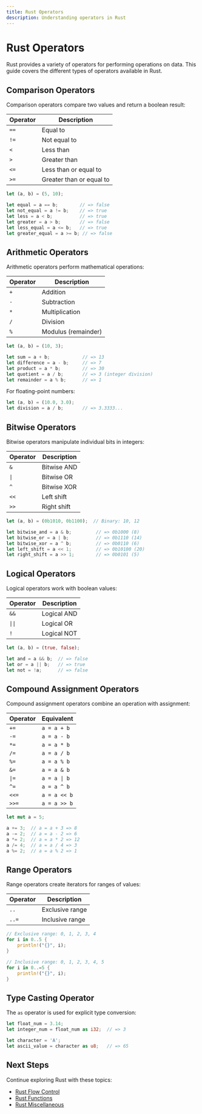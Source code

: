 ```yaml
---
title: Rust Operators
description: Understanding operators in Rust
---
```


# Rust Operators

Rust provides a variety of operators for performing operations on data. This guide covers the different types of operators available in Rust.

## Comparison Operators

Comparison operators compare two values and return a boolean result:

| Operator | Description |
|----------|-------------|
| `==` | Equal to |
| `!=` | Not equal to |
| `<` | Less than |
| `>` | Greater than |
| `<=` | Less than or equal to |
| `>=` | Greater than or equal to |

```rust
let (a, b) = (5, 10);

let equal = a == b;        // => false
let not_equal = a != b;    // => true
let less = a < b;          // => true
let greater = a > b;       // => false
let less_equal = a <= b;   // => true
let greater_equal = a >= b; // => false
```

## Arithmetic Operators

Arithmetic operators perform mathematical operations:

| Operator | Description |
|----------|-------------|
| `+` | Addition |
| `-` | Subtraction |
| `*` | Multiplication |
| `/` | Division |
| `%` | Modulus (remainder) |

```rust
let (a, b) = (10, 3);

let sum = a + b;            // => 13
let difference = a - b;     // => 7
let product = a * b;        // => 30
let quotient = a / b;       // => 3 (integer division)
let remainder = a % b;      // => 1
```

For floating-point numbers:

```rust
let (a, b) = (10.0, 3.0);
let division = a / b;       // => 3.3333...
```

## Bitwise Operators

Bitwise operators manipulate individual bits in integers:

| Operator | Description |
|----------|-------------|
| `&` | Bitwise AND |
| `\|` | Bitwise OR |
| `^` | Bitwise XOR |
| `<<` | Left shift |
| `>>` | Right shift |

```rust
let (a, b) = (0b1010, 0b1100);  // Binary: 10, 12

let bitwise_and = a & b;         // => 0b1000 (8)
let bitwise_or = a | b;          // => 0b1110 (14)
let bitwise_xor = a ^ b;         // => 0b0110 (6)
let left_shift = a << 1;         // => 0b10100 (20)
let right_shift = a >> 1;        // => 0b0101 (5)
```

## Logical Operators

Logical operators work with boolean values:

| Operator | Description |
|----------|-------------|
| `&&` | Logical AND |
| `\|\|` | Logical OR |
| `!` | Logical NOT |

```rust
let (a, b) = (true, false);

let and = a && b;  // => false
let or = a || b;   // => true
let not = !a;      // => false
```

## Compound Assignment Operators

Compound assignment operators combine an operation with assignment:

| Operator | Equivalent |
|----------|------------|
| `+=` | `a = a + b` |
| `-=` | `a = a - b` |
| `*=` | `a = a * b` |
| `/=` | `a = a / b` |
| `%=` | `a = a % b` |
| `&=` | `a = a & b` |
| `\|=` | `a = a \| b` |
| `^=` | `a = a ^ b` |
| `<<=` | `a = a << b` |
| `>>=` | `a = a >> b` |

```rust
let mut a = 5;

a += 3;  // a = a + 3 => 8
a -= 2;  // a = a - 2 => 6
a *= 2;  // a = a * 2 => 12
a /= 4;  // a = a / 4 => 3
a %= 2;  // a = a % 2 => 1
```

## Range Operators

Range operators create iterators for ranges of values:

| Operator | Description |
|----------|-------------|
| `..` | Exclusive range |
| `..=` | Inclusive range |

```rust
// Exclusive range: 0, 1, 2, 3, 4
for i in 0..5 {
    println!("{}", i);
}

// Inclusive range: 0, 1, 2, 3, 4, 5
for i in 0..=5 {
    println!("{}", i);
}
```

## Type Casting Operator

The `as` operator is used for explicit type conversion:

```rust
let float_num = 3.14;
let integer_num = float_num as i32;  // => 3

let character = 'A';
let ascii_value = character as u8;   // => 65
```

## Next Steps

Continue exploring Rust with these topics:
- [Rust Flow Control](/Documentations/Development/Languages/Rust/Rust-FlowControl)
- [Rust Functions](/Development/Languages/Rust/Rust-Functions)
- [Rust Miscellaneous](/Development/Languages/Rust/Rust-Misc)
